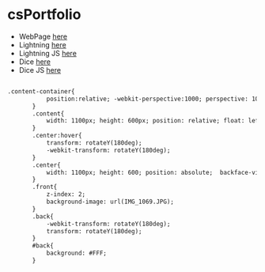 # csPortfolio
* WebPage [here](https://bartzc.github.io/bartzPhotography/websiteMain.html)
* Lightning [here](https://bartzc.github.io/lightning2/)
* Lightning JS [here](https://bartzc.github.io/bartzPhotography/websiteMain.html)
* Dice [here](https://bartzc.github.io/dice3/)
* Dice JS [here](https://bartzc.github.io/dice3/dice2.pde)

```html

.content-container{
           position:relative; -webkit-perspective:1000; perspective: 1000;
       }
       .content{
           width: 1100px; height: 600px; position: relative; float: left; margin: 35px; -webkit-transition: all 1s ease; transition: all 1s ease; -webkit-transform-style: preserve-3d; transform-style: preserve-3d; 
       }
       .center:hover{
           transform: rotateY(180deg);
           -webkit-transform: rotateY(180deg);
       }
       .center{
           width: 1100px; height: 600; position: absolute;  backface-visibility: hidden; -webkit-backface-visibility: hidden;
       }
       .front{
           z-index: 2;
           background-image: url(IMG_1069.JPG);
       }
       .back{
           -webkit-transform: rotateY(180deg);
           transform: rotateY(180deg);
       }
       #back{
           background: #FFF;
       }
```
